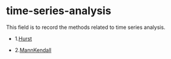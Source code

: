 # time-series-analysis
This field is to record the methods related to time series analysis.

* 1.[Hurst](https://github.com/Mottl/hurst)

* 2.[MannKendall](https://github.com/mmhs013/pyMannKendall)

